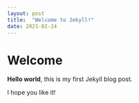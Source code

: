 ```yaml
---
layout: post
title:  "Welcome to Jekyll!"
date: 2021-02-24
---
```


# Welcome

**Hello world**, this is my first Jekyll blog post.

I hope you like it!
